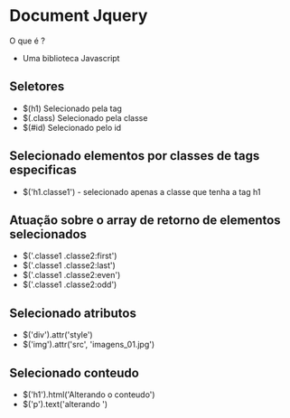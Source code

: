 # Document Jquery

O que é ?

- Uma biblioteca Javascript

## Seletores

- \$(h1) Selecionado pela tag
- \$(.class) Selecionado pela classe
- \$(#id) Selecionado pelo id

## Selecionado elementos por classes de tags especificas

- \$('h1.classe1') - selecionado apenas a classe que tenha a tag h1

## Atuação sobre o array de retorno de elementos selecionados

- \$('.classe1 .classe2:first')
- \$('.classe1 .classe2:last')
- \$('.classe1 .classe2:even')
- \$('.classe1 .classe2:odd')

## Selecionado atributos

- \$('div').attr('style')
- \$('img').attr('src', 'imagens_01.jpg')

## Selecionado conteudo

- \$('h1').html('Alterando o conteudo')
- \$('p').text('alterando ')
